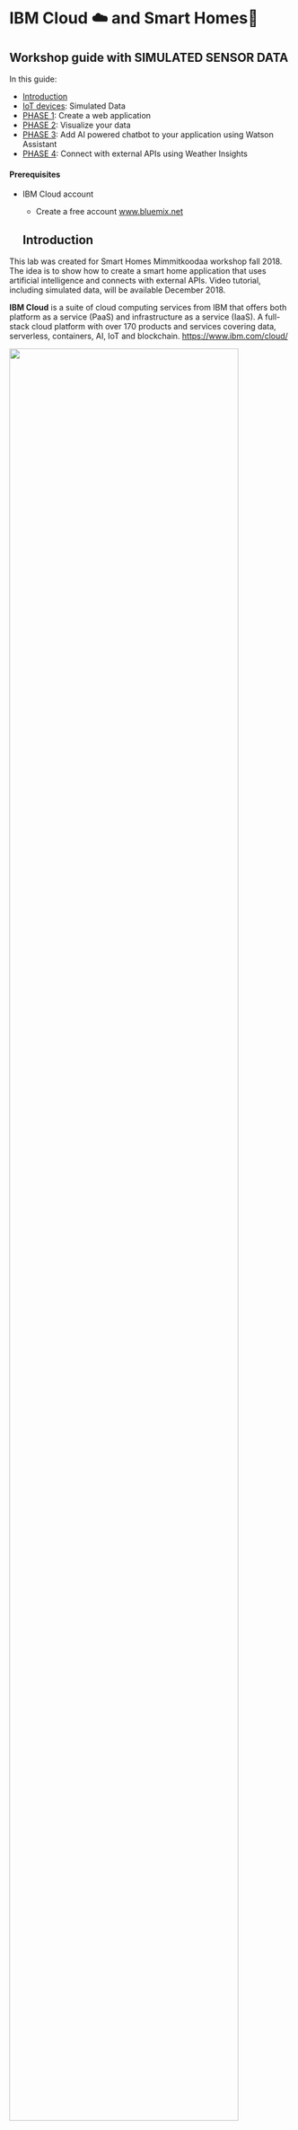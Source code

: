 # IBM Cloud :cloud: and Smart Homes:house_with_garden:
## Workshop guide with SIMULATED SENSOR DATA

In this guide:
  - [Introduction](#introduction)
  - [IoT devices](#iot-devices): Simulated Data
  - [PHASE 1](#phase-1): Create a web application
  - [PHASE 2](#phase-2): Visualize your data
  - [PHASE 3](#phase-3): Add AI powered chatbot to your application using Watson Assistant 
  - [PHASE 4](#phase-4): Connect with external APIs using Weather Insights

  
  
  #### Prerequisites
- IBM Cloud account
  - Create a free account www.bluemix.net

  ## Introduction 

This lab was created for Smart Homes Mimmitkoodaa workshop fall 2018. The idea is to show how to create a smart home application that uses artificial intelligence and connects with external APIs. 
Video tutorial, including simulated data, will be available December 2018.

**IBM Cloud** is a suite of cloud computing services from IBM that offers both platform as a service (PaaS) and infrastructure as a service (IaaS). A full-stack cloud platform with over 170 products and services covering data, serverless, containers, AI, IoT and blockchain. https://www.ibm.com/cloud/

<img src="/images/IBMCloud.png" width="90%" height="90%">

## IoT devices

In this lab we are going to use simulated sensor data. We are going to simulate three types of sensors. Environment, distance and presence. 
  - Environment sensor measures temperature, humidity, air pressure, light level and movement.
  - Distance sensor measures the sensor's distance to a surface.
  - Presence sensor measures the presence of people. 

# PHASE 1
## Create an application

### Step 1. Create a Node-RED application

**Node-RED** is a visual tool for wiring the internet of things - connecting hardware devices, APIs and online services in a new and interesting way. Node-RED provides a browser-based flow editor that makes it easy to wire together flows using the wide range nodes in the palette. Flows can be then deployed to the runtime in a single click.

In a browser navigate to https://bluemix.net
Select '_LOG IN_' then enter your login information and press 'SIGN IN'.  You should see your dashboard. 
Select the '_CATALOG_' view.
![](/images/App1.png?raw=true)
Locate the Internet of things Platform starter service, under Starter Kit, and click on it. This starter kit contains a Cloudant dabatase, SDK for Node.js and the IoT platform. 

<img src="/images/simulation1.png" width="30%" height="30%">

Enter a name for your application, for example: *mysmarthome* (host will automatically be completed). The hostname must be unique on IBM Cloud, so please if you use the example name add your initials or a number. Be creative and try to make a unique name then click '_CREATE_'. 

<img src="/images/simulation2.png" width="100%" height="100%">
 
Your application is now staging and will be up and running in a short while. Click 'OVERVIEW' to see information about your application. 
The application will be ready in a couple of minutes. If you want to check the progress click on the  _LOGS_  icon on the left side menu. Go back to _Overview_ tab to see your app dashboard.

<img src="/images/App3b.png" width="20%" height="20%">

*Note: If you are using Lite accounts your application will be in an awake mode. That means that if after 10 days your application has not been used IBM will stop it.*

When fully staged, click on the _Visit app URL_, next to the green or half green circle, this launches the Node-RED main page.

<img src="/images/App4.png" width="90%" height="90%">
  
Configure your Node-RED editor. In this section, you will set up a username and password to protect your flow. We are working in the public cloud that means that anyone can access your application through a web browser, set a username and password to protect your code.

<img src="/images/App5.png" width="40%" height="40%">

Write an username and a password of your choice and click 'Next'. Remember that it does not have to be related to your IBM Cloud ID. Let the browser remember the password if you are using your own laptop, it will come in handy later. 

<img src="/images/App6.png" width="40%" height="40%">
 
#### Your Node-RED flow is all set! Enter your credentials to access the editor.

<img src="/images/App8.png" width="70%" height="70%">
 
Now click Go to your Node-RED flow editor to open the flow editor.

When using Node-RED we build our apps using this graphical editor interface to wire together the blocks we need. We can simply drag and drop the blocks from the left menu into the workspace in the center of the screen and connect them to create a new flow. 

This starter kit already has a simulation data flow. When you click in the "Send data" node you activate the data flow. Right now it only sends one data set per click, so let's transform the flow to send data every minute.

<img src="/images/simulation3.png" width="70%" height="70%">

Double click in the blue "Send data" node. Setup the node to send data every minute as shown in the image below. Then click on  Done.

<img src="/images/simulation4.png" width="70%" height="70%">

Start sending data by clicking in the left side of the Send Data node. You will see the data flowing in the debug tab on the right side. 

### Step 2: Add new nodes to the Node-RED palette
We are going to add new nodes to the Node-RED palette directly from the Node-RED window. For this lab we need the following nodes:

      - node-red-dashboard
      - node-red-node-openweathermap

In the Node-RED window click on the three lines on the top right corner and in the menu, click on the "Manage palette". This will open the node menu where you can add new nodes to your application. 

<img src="/images/App23.png" width="20%" height="20%">

You will see the nodes that are installed by default and if you go to the 'install' tab you can search for any node package and add it directly to your app.

<img src="/images/App24.png" width="30%" height="30%">
             
Search for the dashboard nodes by writing 'dashboard'. This will return multiple node packages, you need to install the package 'node-red-dashboard'. Find it in the search results and click on install. 

<img src="/images/App25.png" width="30%" height="30%">
 
This will prompt a window to confirm the installation. Click on install and wait few minutes. Click "Done" to close the left side menu. 

<img src="/images/App26.png" width="50%" height="50%">

After few seconds you will see the new nodes in your Node-RED palette.

**Remember to repeat this process to install node-red-node-openweathermap package.**

# PHASE 2
## Visualize your data

### Step 3: Import the Node-RED application flow
In this section we will build a simple flow to connect with our sensor data and create a web visualization. 

Copy the content of the **visualization_UI.json** file. Open the file URL. [Visualization UI code](https://raw.githubusercontent.com/sandra-calvo/smarthomes/master/visualization_UI.json) 

Use the keyboard shortcuts to select all content and copy it.
    
  OSx
    <kbd>Cmd</kbd>+<kbd>A</kbd> -->
    <kbd>Cmd</kbd>+<kbd>C</kbd>

  Windows
    <kbd>Ctrl</kbd>+<kbd>A</kbd> -->
    <kbd>Ctrl</kbd>+<kbd>C</kbd>

Import the flow by simply clicking on the 3 white lines on the top right corner of the Node-RED window.  Import - Clipboard.

<img src="/images/App27.png" width="50%" height="50%">

Paste the text you copied from the file. 

<img src="/images/App28.png" width="50%" height="50%">

This flow reads sensor data from the Watson IoT Platform and creates a visualization in your application's user interface. 
The code will create a new tab called Environment with a flow like this:

<img src="/images/flow23.png" width="80%" height="80%">

<img src="/images/flow24.png" width="60%" height="60%">

You will need to do some editing. Double click on the blue IBM IoT node and click on the pen icon. 

<img src="/images/iot1.png" width="40%" height="40%">

The sensors are pre-configured to send data to Watson IoT platform. At this moment all sensors send data to a service created by me (Sandra). Here the credentials to read the data coming from the sensors:

    API KEY: a-jwql3u-qmhoi8sdzy
    API TOKEN: OSxT5QVJYxItsV*K4y

Enter the credentials above to start reading the data from the IoT platform. Then click on _Update_ and _Done_.

<img src="/images/iot2.png" width="40%" height="40%">

To save data into a database double click on blue Environment node. 

<img src="/images/flow25.png" width="60%" height="60%">

The service will automatically connect with your database, included in the Node-RED starter kit, and the sensor data will be stored in a Cloudant database. Then click _Done_.

<img src="/images/db0.png" width="40%" height="40%">

Deploy your application changes from the **Deploy** button on the top right side of the screen. 


### Step 4. Check your web app UI! 
The dashboard nodes added an UI to our Node-RED application. 

<img src="/images/webApp1.png" width="80%" height="80%">

To access the UI go to:
http://yourAppName.eu-gb.mybluemix.net/ui - UK

Remember that if you are in US, Germany Sydney the address will look slightly different:
http://yourAppName.mybluemix.net/ui - US South

http://yourAppName.eu-de.mybluemix.net/ui - Germany

http://yourAppName.au-syd.mybluemix.net/ui - Sydney

**COLOR**

It is also possible to change the looks of your user interface in the dashboard tab. :blush:
In Node-RED go to the Dashboard tab in the left side menu to change the theme of your user interface. 

<img src="/images/color1.png" width="40%" height="40%">

Click on the color and select the main color for your web app. You can change the Light, dark or even custom template to customize the colors of your app. 

**Fantastic! Your web app is ready.** 
Now you can observe your Smart Home dashboard. :+1:


# PHASE 3
## Add AI-powered chatbot to your application using Watson Assistant

In this phase we are going to add a chatbot to our application, powered by Watson Assistant. Through the chatbot you will be able to get information about the sensor data in your "Smart Home" environment. 

### Step 5. Create Watson Assistant service on IBM Cloud
With IBM Watson™ Assistant service you can build a solution that understands natural-language input and uses machine learning to respond to customers in a way that simulates a conversation between humans.

Go to your IBM Cloud account and open the catalog. Look for Watson Assistant service and click on it.

<img src="/images/WA1.png" width="50%" height="50%">

Choose the region and space where you want the service to be created. In new accounts it will automatically select your resource group, usually named as default. 
You don't need to change the name if you don't want to, just click on 'Create'. 
![](/images/WA2.png?raw=true)

### Step 6. Import a conversation
Once the service is created click on 'Launch tool' to access it. 

<img src="/images/WA3.png" width="60%" height="60%">

In the home tab you have videos and tutorials on how to get started building dialoges. Feel free to explore them. 
Let's move to the Skills tab.

<img src="/images/WA5b.png" width="50%" height="50%">
 

The natural-language processing happens inside a skill, which is a container for all of the artifacts that define the conversation flow for an application.

You can create a new skill and start from scratch or import an existing conversation. 
Download assistant conversation from here: https://ibm.box.com/v/assistantUI 

Click on the 'Create new' button and then click on the import skill tab.

<img src="/images/WA6b.png" width="30%" height="30%">

When you import a skill, you can choose to import only the intents and entities, which can be useful if you want to build a new dialog using the same training data. In this case we will import everything. Click on 'Choose JSON file ' button and find the file you just downloaded. Then click on Import.

<img src="/images/WA7b.png" width="50%" height="50%">

### Step 7. Test your dialog
As you make changes to your dialog, you can test it at any time to see how it responds to input.
From the Dialog tab, click the conversation bubble icon. In the chat panel, type some text and then press Enter.
Check the response to see if the dialog correctly interpreted your input and chose the right response. 

The chat window indicates what intents and entities were recognized in the input. In the dialog editor pane, the currently active node is highlighted
Feel free to create new intents for your bot.
![](/images/WA8.png?raw=true)

### Step 8. Get Watson Assistant credentials 
Once you have tested the dialoge, it's time to collect the credentials to take them to our Node-RED application. 
Click on the Skills name and go back to the Skills overview. 

<img src="/images/WA-1.png" width="40%" height="40%">

Click on the 3 dots in your IoT-Assistant to open a menu and then click on View API details. 

<img src="/images/WA-2.png" width="40%" height="40%">

Copy the credentials and save them for later. You will need the Workspace ID (skill), username ('apikey') and password. 

<img src="/images/WA-3.png" width="60%" height="60%">

### Step 9. Build a Node-RED flow to connect with Watson Assistant
**Back to Node-RED window**

Open a new tab in Node-RED by clicking on the **+** sign. 

<img src="/images/newflow.png" width="40%" height="40%">

Now copy the content of the **assistant_UI.json** file. Open the file URL. [Assistant UI code](https://raw.githubusercontent.com/sandra-calvo/smarthomes/master/assistant_UI.json) 

Use the keyboard shortcuts to select all content and copy it. 
    
  OSx
    <kbd>Cmd</kbd>+<kbd>A</kbd> -->
    <kbd>Cmd</kbd>+<kbd>C</kbd>

  Windows
    <kbd>Ctrl</kbd>+<kbd>A</kbd> -->
    <kbd>Ctrl</kbd>+<kbd>C</kbd>

Import the flow by simply clicking on the 3 white lines on the top right corner of the Node-RED window. Import -> Clipboard. Paste the content in the Flow 2 tab. 
This is the flow we are importing:

<img src="/images/flow21.png" width="100%" height="100%">

Time to do some editing! :smiley:

Double click on the **blue** assistant node to edit the node with your own credentials saved in the previous step. 
Add your username, password and workspace ID.  

<img src="/images/WA12.png" width="40%" height="40%">

Finally we need to confirm that the blue IoT node is reading the data correctly. Double click on the blue IBM IoT node and click on the pen icon. If you see the credentials all should work, if the credentials are missing add the API key and API token shown below.  

    API KEY: a-jwql3u-qmhoi8sdzy
    API TOKEN: OSxT5QVJYxItsV*K4y

Once you have edited all the nodes click on the _Deploy_ button to save the changes in your application.

### Step 10. Check the final result! 
Go back to the UI and talk with your bot! 
Change the tab by clicking on the three lines and going to the Assistant tab.

<img src="/images/tab.png" width="10%" height="10%">

You can ask the bot about IoT and even ask what is the temperature in the room. The bot is connected to the sensors in your "Smart Home" environment. 

Remember, to go back to your web app (in UK region)
http://yourAppName.eu-gb.mybluemix.net/ui - UK

<img src="/images/webApp2.png" width="60%" height="60%">


# PHASE 4
## Connect with external APIs like Weather

You can connect your application with any available API. In this case we are going to connect Watson Assistant to the weather data. This way our bot will be able to tell us the weather anywhere in the world. 

Normally, I would use **Weather Company Data** service available on IBM Cloud. This service lets you integrate weather data from The Weather Company into your application. It has a free tier, but it is not available for Lite accounts. 
If you have an upgraded account you can use the Weather Company service. Feel free to ask me for the code. :blush: 

For this lab we are using Open Weather Map data https://openweathermap.org/. 
Note: An API key is required to use these nodes. You can register and obtain your own API key, or use the one available for this workshop. 

Copy the content of the **weather_UI.json** file. Open the file URL. [Weather UI code](https://raw.githubusercontent.com/sandra-calvo/smarthomes/master/weather_UI.json) 

Use the keyboard shortcuts to select all content and copy it. 
    
  OSx
    <kbd>Cmd</kbd>+<kbd>A</kbd> -->
    <kbd>Cmd</kbd>+<kbd>C</kbd>

  Windows
    <kbd>Ctrl</kbd>+<kbd>A</kbd> -->
    <kbd>Ctrl</kbd>+<kbd>C</kbd>

Import the flow to Node-RED by simply clicking on the 3 white lines on the top right corner of the Node-RED window. 
Import -> Clipboard. **Paste the content to the Flow 2 tab.**
This is the flow we are importing:

<img src="/images/flow27.png" width="70%" height="70%">

This flow gets weather information from Open Weather Map API. The location comes through the chatbot from the user. Then the city name goes to Google Maps API to get the coordinates and longitude & latitude are sent to the weather service. Finally it is visualized in the UI. 

**Remember** Connect the node "Weather response" with the node "Bot response".

<img src="/images/completeflow.png" width="80%" height="80%">

We need to edit the yellow Open Weather Map node and add the API key. 

    API KEY: 3a1ac87a062142df79f4177302bd7ab9
    
Now connect the grey link node coming from the Switch node with the grey link node starting the weather flow. To do that double click on the grey link node:

<img src="/images/node2.png" width="10%" height="10%">

Connect weather-In with weather-Out and click on _Done_.

<img src="/images/weather.png" width="50%" height="50%">

Lastly we need to edit the location of the weather widget in our user interface. 
Click on the dashboard tab in the left side menu and you will see there is two Assistant tab. One contains the bot and last value visualization, created in the last phase, and the other contains the weather.

<img src="/images/widget1.png" width="50%" height="50%">

Drag the weather widget to the Assistant above so it's part of the same tab than the other widgets. It should now look like this:

<img src="/images/widget2.png" width="50%" height="50%">


Click on _Deploy_ and go to the UI to check the changes! Now your UI should look like this:

<img src="/images/webApp3.png" width="70%" height="70%">

**Congrats!** You finished the lab. :clap:
Here, take a :lollipop:. You deserve it!! 
